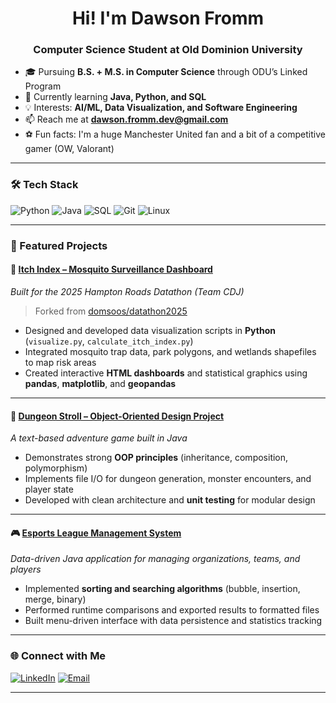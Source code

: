 <!-- Intro Section -->
<h1 align="center">Hi! I'm Dawson Fromm
<h3 align="center">Computer Science Student at Old Dominion University</h3>

<!-- Quick Bio -->
- 🎓 Pursuing **B.S. + M.S. in Computer Science** through ODU’s Linked Program  
- 🌱 Currently learning **Java, Python, and SQL**  
- 💡 Interests: **AI/ML, Data Visualization, and Software Engineering**  
- 📫 Reach me at **[dawson.fromm.dev@gmail.com](mailto:dawson.fromm.dev@gmail.com)**  
- ⚽ Fun facts: I'm a huge Manchester United fan and a bit of a competitive gamer (OW, Valorant)

---

<!-- Tech Stack -->
### 🛠 Tech Stack
![Python](https://img.shields.io/badge/Python-3776AB?style=for-the-badge&logo=python&logoColor=white)
![Java](https://img.shields.io/badge/Java-ED8B00?style=for-the-badge&logo=openjdk&logoColor=white)
![SQL](https://img.shields.io/badge/SQL-4479A1?style=for-the-badge&logo=postgresql&logoColor=white)
![Git](https://img.shields.io/badge/Git-F05032?style=for-the-badge&logo=git&logoColor=white)
![Linux](https://img.shields.io/badge/Linux-FCC624?style=for-the-badge&logo=linux&logoColor=black)

---

<!-- Featured Projects -->
### 🚀 Featured Projects

#### 🦟 [Itch Index – Mosquito Surveillance Dashboard](https://github.com/dasunny/datathon2025)
*Built for the 2025 Hampton Roads Datathon (Team CDJ)*  
> Forked from [domsoos/datathon2025](https://github.com/domsoos/datathon2025)

- Designed and developed data visualization scripts in **Python** (`visualize.py`, `calculate_itch_index.py`)  
- Integrated mosquito trap data, park polygons, and wetlands shapefiles to map risk areas  
- Created interactive **HTML dashboards** and statistical graphics using **pandas**, **matplotlib**, and **geopandas**

---

#### 🧱 [Dungeon Stroll – Object-Oriented Design Project](https://github.com/dasunny/dungeon-stroll)
*A text-based adventure game built in Java*  

- Demonstrates strong **OOP principles** (inheritance, composition, polymorphism)  
- Implements file I/O for dungeon generation, monster encounters, and player state  
- Developed with clean architecture and **unit testing** for modular design

---

#### 🎮 [Esports League Management System](https://github.com/dasunny/esports-league)
*Data-driven Java application for managing organizations, teams, and players*  

- Implemented **sorting and searching algorithms** (bubble, insertion, merge, binary)  
- Performed runtime comparisons and exported results to formatted files  
- Built menu-driven interface with data persistence and statistics tracking

---

<!-- Connect -->
### 🌐 Connect with Me
[![LinkedIn](https://img.shields.io/badge/-LinkedIn-blue?style=flat-square&logo=linkedin)](https://www.linkedin.com/in/dawson-fromm-492115363/)
[![Email](https://img.shields.io/badge/-Email-c14438?style=flat-square&logo=gmail&logoColor=white)](mailto:dawson.fromm.dev@gmail.com)

---
